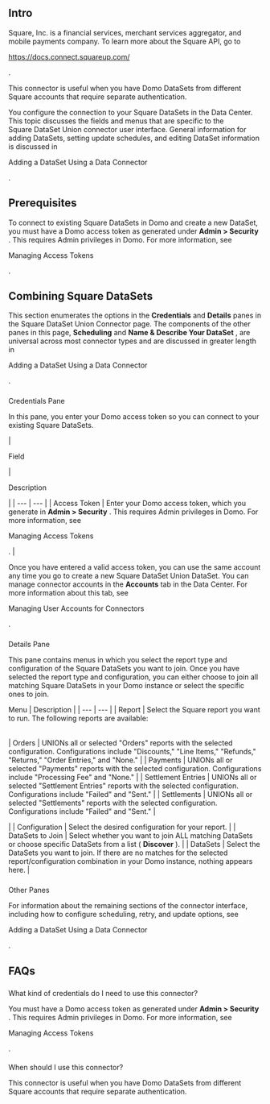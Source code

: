 

Intro
-------

Square, Inc. is a financial services, merchant services aggregator, and mobile payments company. To learn more about the Square API, go to

https://docs.connect.squareup.com/

.


 This connector is useful when you have Domo DataSets from different Square accounts that require separate authentication.


 You configure the connection to your Square DataSets in the Data Center. This topic discusses the fields and menus that are specific to the Square DataSet Union connector user interface. General information for adding DataSets, setting update schedules, and editing DataSet information is discussed in

Adding a DataSet Using a Data Connector

.


 Prerequisites
---------------

To connect to existing Square DataSets in Domo and create a new DataSet, you must have a Domo access token as generated under
 **Admin > Security**
 . This requires Admin privileges in Domo. For more information, see

Managing Access Tokens

.


 Combining Square DataSets
---------------------------


 This section enumerates the options in the
 **Credentials**
 and
 **Details**
 panes in the Square DataSet Union Connector page. The components of the other panes in this page,
 **Scheduling**
 and
 **Name & Describe Your DataSet**
 , are universal across most connector types and are discussed in greater length in

Adding a DataSet Using a Data Connector

.


###

Credentials Pane


 In this pane, you enter your Domo access token so you can connect to your existing Square DataSets.


|

Field

|

Description

|
| --- | --- |
|
 Access Token
  |
 Enter your Domo access token, which you generate in
 **Admin > Security**
 . This requires Admin privileges in Domo. For more information, see

Managing Access Tokens

.
  |


 Once you have entered a valid access token, you can use the same account any time you go to create a new Square DataSet Union DataSet. You can manage connector accounts in the
 **Accounts**
 tab in the Data Center. For more information about this tab, see

Managing User Accounts for Connectors

.


###
 Details Pane

This pane contains menus in which you select the report type and configuration of the Square DataSets you want to join. Once you have selected the report type and configuration, you can either choose to join all matching Square DataSets in your Domo instance or select the specific ones to join.


 Menu
  |
 Description
  |
| --- | --- |
|
 Report
  |
 Select the Square report you want to run. The following reports are available:


|  |  |
| --- | --- |
|
 Orders
  |
 UNIONs all or selected "Orders" reports with the selected configuration. Configurations include "Discounts," "Line Items," "Refunds," "Returns," "Order Entries," and "None."
  |
|
 Payments
  |
 UNIONs all or selected "Payments" reports with the selected configuration. Configurations include "Processing Fee" and "None."
  |
|
 Settlement Entries
  |
 UNIONs all or selected "Settlement Entries" reports with the selected configuration. Configurations include "Failed" and "Sent."
  |
|
 Settlements
  |
 UNIONs all or selected "Settlements" reports with the selected configuration. Configurations include "Failed" and "Sent."
  |

|
|
 Configuration
  |
 Select the desired configuration for your report.
  |
|
 DataSets to Join
  |
 Select whether you want to join ALL matching DataSets or choose specific DataSets from a list (
 **Discover**
 ).
  |
|
 DataSets
  |
 Select the DataSets you want to join. If there are no matches for the selected report/configuration combination in your Domo instance, nothing appears here.
  |


###
 Other Panes

For information about the remaining sections of the connector interface, including how to configure scheduling, retry, and update options, see

Adding a DataSet Using a Data Connector

.


 FAQs
------


#####
 What kind of credentials do I need to use this connector?

You must have a Domo access token as generated under
 **Admin > Security**
 . This requires Admin privileges in Domo. For more information, see

Managing Access Tokens

.

####
 When should I use this connector?

This connector is useful when you have Domo DataSets from different Square accounts that require separate authentication.


